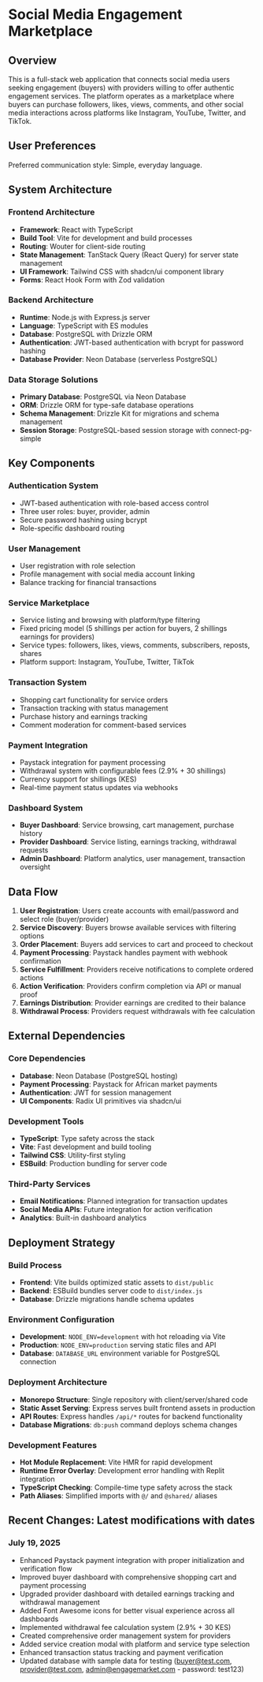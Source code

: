 # Social Media Engagement Marketplace

## Overview

This is a full-stack web application that connects social media users seeking engagement (buyers) with providers willing to offer authentic engagement services. The platform operates as a marketplace where buyers can purchase followers, likes, views, comments, and other social media interactions across platforms like Instagram, YouTube, Twitter, and TikTok.

## User Preferences

Preferred communication style: Simple, everyday language.

## System Architecture

### Frontend Architecture
- **Framework**: React with TypeScript
- **Build Tool**: Vite for development and build processes
- **Routing**: Wouter for client-side routing
- **State Management**: TanStack Query (React Query) for server state management
- **UI Framework**: Tailwind CSS with shadcn/ui component library
- **Forms**: React Hook Form with Zod validation

### Backend Architecture
- **Runtime**: Node.js with Express.js server
- **Language**: TypeScript with ES modules
- **Database**: PostgreSQL with Drizzle ORM
- **Authentication**: JWT-based authentication with bcrypt for password hashing
- **Database Provider**: Neon Database (serverless PostgreSQL)

### Data Storage Solutions
- **Primary Database**: PostgreSQL via Neon Database
- **ORM**: Drizzle ORM for type-safe database operations
- **Schema Management**: Drizzle Kit for migrations and schema management
- **Session Storage**: PostgreSQL-based session storage with connect-pg-simple

## Key Components

### Authentication System
- JWT-based authentication with role-based access control
- Three user roles: buyer, provider, admin
- Secure password hashing using bcrypt
- Role-specific dashboard routing

### User Management
- User registration with role selection
- Profile management with social media account linking
- Balance tracking for financial transactions

### Service Marketplace
- Service listing and browsing with platform/type filtering
- Fixed pricing model (5 shillings per action for buyers, 2 shillings earnings for providers)
- Service types: followers, likes, views, comments, subscribers, reposts, shares
- Platform support: Instagram, YouTube, Twitter, TikTok

### Transaction System
- Shopping cart functionality for service orders
- Transaction tracking with status management
- Purchase history and earnings tracking
- Comment moderation for comment-based services

### Payment Integration
- Paystack integration for payment processing
- Withdrawal system with configurable fees (2.9% + 30 shillings)
- Currency support for shillings (KES)
- Real-time payment status updates via webhooks

### Dashboard System
- **Buyer Dashboard**: Service browsing, cart management, purchase history
- **Provider Dashboard**: Service listing, earnings tracking, withdrawal requests
- **Admin Dashboard**: Platform analytics, user management, transaction oversight

## Data Flow

1. **User Registration**: Users create accounts with email/password and select role (buyer/provider)
2. **Service Discovery**: Buyers browse available services with filtering options
3. **Order Placement**: Buyers add services to cart and proceed to checkout
4. **Payment Processing**: Paystack handles payment with webhook confirmation
5. **Service Fulfillment**: Providers receive notifications to complete ordered actions
6. **Action Verification**: Providers confirm completion via API or manual proof
7. **Earnings Distribution**: Provider earnings are credited to their balance
8. **Withdrawal Process**: Providers request withdrawals with fee calculation

## External Dependencies

### Core Dependencies
- **Database**: Neon Database (PostgreSQL hosting)
- **Payment Processing**: Paystack for African market payments
- **Authentication**: JWT for session management
- **UI Components**: Radix UI primitives via shadcn/ui

### Development Tools
- **TypeScript**: Type safety across the stack
- **Vite**: Fast development and build tooling
- **Tailwind CSS**: Utility-first styling
- **ESBuild**: Production bundling for server code

### Third-Party Services
- **Email Notifications**: Planned integration for transaction updates
- **Social Media APIs**: Future integration for action verification
- **Analytics**: Built-in dashboard analytics

## Deployment Strategy

### Build Process
- **Frontend**: Vite builds optimized static assets to `dist/public`
- **Backend**: ESBuild bundles server code to `dist/index.js`
- **Database**: Drizzle migrations handle schema updates

### Environment Configuration
- **Development**: `NODE_ENV=development` with hot reloading via Vite
- **Production**: `NODE_ENV=production` serving static files and API
- **Database**: `DATABASE_URL` environment variable for PostgreSQL connection

### Deployment Architecture
- **Monorepo Structure**: Single repository with client/server/shared code
- **Static Asset Serving**: Express serves built frontend assets in production
- **API Routes**: Express handles `/api/*` routes for backend functionality
- **Database Migrations**: `db:push` command deploys schema changes

### Development Features
- **Hot Module Replacement**: Vite HMR for rapid development
- **Runtime Error Overlay**: Development error handling with Replit integration
- **TypeScript Checking**: Compile-time type safety across the stack
- **Path Aliases**: Simplified imports with `@/` and `@shared/` aliases

## Recent Changes: Latest modifications with dates

### July 19, 2025
- Enhanced Paystack payment integration with proper initialization and verification flow
- Improved buyer dashboard with comprehensive shopping cart and payment processing
- Upgraded provider dashboard with detailed earnings tracking and withdrawal management
- Added Font Awesome icons for better visual experience across all dashboards
- Implemented withdrawal fee calculation system (2.9% + 30 KES)
- Created comprehensive order management system for providers
- Added service creation modal with platform and service type selection
- Enhanced transaction status tracking and payment verification
- Updated database with sample data for testing (buyer@test.com, provider@test.com, admin@engagemarket.com - password: test123)